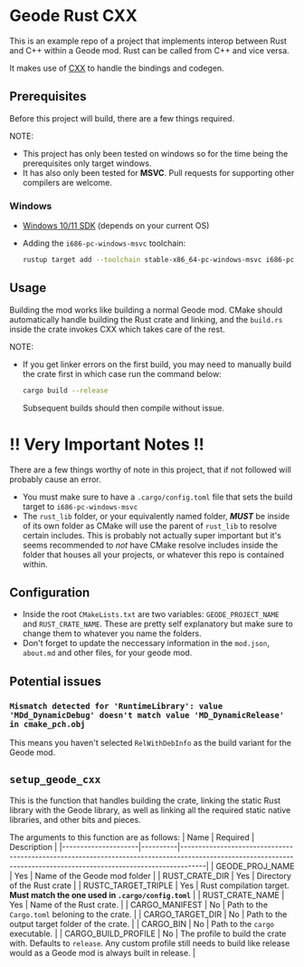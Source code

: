 # Geode Rust CXX

This is an example repo of a project that implements interop between Rust and C++ within a Geode mod. Rust can be called from C++ and vice versa.

It makes use of [CXX](https://cxx.rs/index.html) to handle the bindings and codegen.

## Prerequisites

Before this project will build, there are a few things required.

NOTE:

-   This project has only been tested on windows so for the time being the prerequisites only target windows.
-   It has also only been tested for **MSVC**. Pull requests for supporting other compilers are welcome.

### Windows

-   [Windows 10/11 SDK](https://developer.microsoft.com/en-us/windows/downloads/windows-sdk/) (depends on your current OS)

-   Adding the `i686-pc-windows-msvc` toolchain:
    ```sh
    rustup target add --toolchain stable-x86_64-pc-windows-msvc i686-pc-windows-msvc
    ```

## Usage

Building the mod works like building a normal Geode mod. CMake should automatically handle building the Rust crate and linking, and the `build.rs` inside the crate invokes CXX which takes care of the rest.

NOTE:

-   If you get linker errors on the first build, you may need to manually build the crate first in which case run the command below:
    ```sh
    cargo build --release
    ```
    Subsequent builds should then compile without issue.

# !! Very Important Notes !!

There are a few things worthy of note in this project, that if not followed will probably cause an error.

-   You must make sure to have a `.cargo/config.toml` file that sets the build target to `i686-pc-windows-msvc`
-   The `rust_lib` folder, or your equivalently named folder, **_MUST_** be inside of its own folder as CMake will use the parent of `rust_lib` to resolve certain includes. This is probably not actually super important but it's seems recommended to _not_ have CMake resolve includes inside the folder that houses all your projects, or whatever this repo is contained within.

## Configuration

-   Inside the root `CMakeLists.txt` are two variables: `GEODE_PROJECT_NAME` and `RUST_CRATE_NAME`. These are pretty self explanatory but make sure to change them to whatever you name the folders.
-   Don't forget to update the neccessary information in the `mod.json`, `about.md` and other files, for your geode mod.

## Potential issues

### `Mismatch detected for 'RuntimeLibrary': value 'MDd_DynamicDebug' doesn't match value 'MD_DynamicRelease' in cmake_pch.obj`

This means you haven't selected `RelWithDebInfo` as the build variant for the Geode mod.

## `setup_geode_cxx`

This is the function that handles building the crate, linking the static Rust library with the Geode library, as well as linking all the required static native libraries, and other bits and pieces.

The arguments to this function are as follows:
| Name | Required | Description |
|---------------------|----------|-------------------------------------------------------------------------------------------------------------------------------------------------------------------|
| GEODE_PROJ_NAME | Yes | Name of the Geode mod folder |
| RUST_CRATE_DIR | Yes | Directory of the Rust crate |
| RUSTC_TARGET_TRIPLE | Yes | Rust compilation target. **Must match the one used in `.cargo/config.toml`** |
| RUST_CRATE_NAME | Yes | Name of the Rust crate. |
| CARGO_MANIFEST | No | Path to the `Cargo.toml` beloning to the crate. |
| CARGO_TARGET_DIR | No | Path to the output target folder of the crate. |
| CARGO_BIN | No | Path to the `cargo` executable. |
| CARGO_BUILD_PROFILE | No | The profile to build the crate with. Defaults to `release`. Any custom profile still needs to build like release would as a Geode mod is always built in release. |
